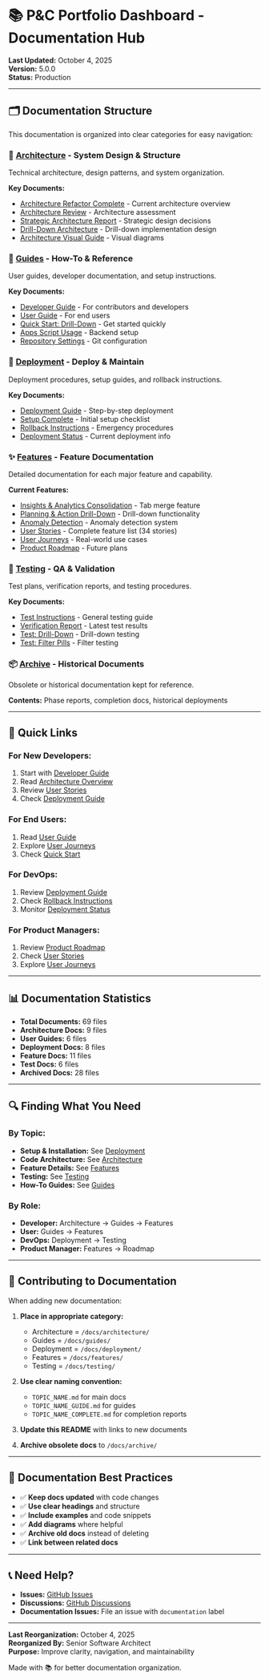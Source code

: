 # 📚 P&C Portfolio Dashboard - Documentation Hub

**Last Updated:** October 4, 2025  
**Version:** 5.0.0  
**Status:** Production

---

## 🗂️ Documentation Structure

This documentation is organized into clear categories for easy navigation:

### 📖 **[Architecture](./architecture/)** - System Design & Structure
Technical architecture, design patterns, and system organization.

**Key Documents:**
- [Architecture Refactor Complete](./architecture/ARCHITECTURE_REFACTOR_COMPLETE.md) - Current architecture overview
- [Architecture Review](./architecture/ARCHITECTURE_REVIEW.md) - Architecture assessment
- [Strategic Architecture Report](./architecture/STRATEGIC_ARCHITECTURE_REPORT.md) - Strategic design decisions
- [Drill-Down Architecture](./architecture/DRILL_DOWN_ARCHITECTURE.md) - Drill-down implementation design
- [Architecture Visual Guide](./architecture/ARCHITECTURE_VISUAL_GUIDE.md) - Visual diagrams

### 📘 **[Guides](./guides/)** - How-To & Reference
User guides, developer documentation, and setup instructions.

**Key Documents:**
- [Developer Guide](./guides/DEVELOPER_GUIDE.md) - For contributors and developers
- [User Guide](./guides/USER_GUIDE_TABS.md) - For end users
- [Quick Start: Drill-Down](./guides/QUICK_START_DRILL_DOWN.md) - Get started quickly
- [Apps Script Usage](./guides/APPS_SCRIPT_USAGE.md) - Backend setup
- [Repository Settings](./guides/REPOSITORY_SETTINGS_GUIDE.md) - Git configuration

### 🚀 **[Deployment](./deployment/)** - Deploy & Maintain
Deployment procedures, setup guides, and rollback instructions.

**Key Documents:**
- [Deployment Guide](./deployment/DEPLOYMENT_GUIDE.md) - Step-by-step deployment
- [Setup Complete](./deployment/SETUP_COMPLETE.md) - Initial setup checklist
- [Rollback Instructions](./deployment/ROLLBACK_INSTRUCTIONS.md) - Emergency procedures
- [Deployment Status](./deployment/DEPLOYMENT_STATUS.md) - Current deployment info

### ✨ **[Features](./features/)** - Feature Documentation
Detailed documentation for each major feature and capability.

**Current Features:**
- [Insights & Analytics Consolidation](./features/INSIGHTS_ANALYTICS_CONSOLIDATION_COMPLETE.md) - Tab merge feature
- [Planning & Action Drill-Down](./features/PLANNING_ACTION_DRILLDOWN_COMPLETE.md) - Drill-down functionality
- [Anomaly Detection](./features/ANOMALY_DETECTION_IMPLEMENTATION.md) - Anomaly detection system
- [User Stories](./features/USER_STORIES.md) - Complete feature list (34 stories)
- [User Journeys](./features/user-journeys.md) - Real-world use cases
- [Product Roadmap](./features/PRODUCT_ROADMAP.md) - Future plans

### 🧪 **[Testing](./testing/)** - QA & Validation
Test plans, verification reports, and testing procedures.

**Key Documents:**
- [Test Instructions](./testing/TEST_INSTRUCTIONS.md) - General testing guide
- [Verification Report](./testing/VERIFICATION_REPORT.md) - Latest test results
- [Test: Drill-Down](./testing/TEST_DRILL_DOWN.md) - Drill-down testing
- [Test: Filter Pills](./testing/TEST_FILTER_PILLS.md) - Filter testing

### 📦 **[Archive](./archive/)** - Historical Documents
Obsolete or historical documentation kept for reference.

**Contents:** Phase reports, completion docs, historical deployments

---

## 🎯 Quick Links

### **For New Developers:**
1. Start with [Developer Guide](./guides/DEVELOPER_GUIDE.md)
2. Read [Architecture Overview](./architecture/ARCHITECTURE_REFACTOR_COMPLETE.md)
3. Review [User Stories](./features/USER_STORIES.md)
4. Check [Deployment Guide](./deployment/DEPLOYMENT_GUIDE.md)

### **For End Users:**
1. Read [User Guide](./guides/USER_GUIDE_TABS.md)
2. Explore [User Journeys](./features/user-journeys.md)
3. Check [Quick Start](./guides/QUICK_START_DRILL_DOWN.md)

### **For DevOps:**
1. Review [Deployment Guide](./deployment/DEPLOYMENT_GUIDE.md)
2. Check [Rollback Instructions](./deployment/ROLLBACK_INSTRUCTIONS.md)
3. Monitor [Deployment Status](./deployment/DEPLOYMENT_STATUS.md)

### **For Product Managers:**
1. Review [Product Roadmap](./features/PRODUCT_ROADMAP.md)
2. Check [User Stories](./features/USER_STORIES.md)
3. Explore [User Journeys](./features/user-journeys.md)

---

## 📊 Documentation Statistics

- **Total Documents:** 69 files
- **Architecture Docs:** 9 files
- **User Guides:** 6 files
- **Deployment Docs:** 8 files
- **Feature Docs:** 11 files
- **Test Docs:** 6 files
- **Archived Docs:** 28 files

---

## 🔍 Finding What You Need

### **By Topic:**
- **Setup & Installation:** See [Deployment](./deployment/)
- **Code Architecture:** See [Architecture](./architecture/)
- **Feature Details:** See [Features](./features/)
- **Testing:** See [Testing](./testing/)
- **How-To Guides:** See [Guides](./guides/)

### **By Role:**
- **Developer:** Architecture → Guides → Features
- **User:** Guides → Features
- **DevOps:** Deployment → Testing
- **Product Manager:** Features → Roadmap

---

## 📝 Contributing to Documentation

When adding new documentation:

1. **Place in appropriate category:**
   - Architecture = `/docs/architecture/`
   - Guides = `/docs/guides/`
   - Deployment = `/docs/deployment/`
   - Features = `/docs/features/`
   - Testing = `/docs/testing/`

2. **Use clear naming convention:**
   - `TOPIC_NAME.md` for main docs
   - `TOPIC_NAME_GUIDE.md` for guides
   - `TOPIC_NAME_COMPLETE.md` for completion reports

3. **Update this README** with links to new documents

4. **Archive obsolete docs** to `/docs/archive/`

---

## 🌟 Documentation Best Practices

- ✅ **Keep docs updated** with code changes
- ✅ **Use clear headings** and structure
- ✅ **Include examples** and code snippets
- ✅ **Add diagrams** where helpful
- ✅ **Archive old docs** instead of deleting
- ✅ **Link between related docs**

---

## 📞 Need Help?

- **Issues:** [GitHub Issues](https://github.com/cintravitor/pc-portfolio-dashboard/issues)
- **Discussions:** [GitHub Discussions](https://github.com/cintravitor/pc-portfolio-dashboard/discussions)
- **Documentation Issues:** File an issue with `documentation` label

---

**Last Reorganization:** October 4, 2025  
**Reorganized By:** Senior Software Architect  
**Purpose:** Improve clarity, navigation, and maintainability

Made with 📚 for better documentation organization.